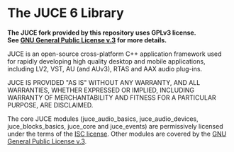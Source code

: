 # The JUCE 6 Library

**The JUCE fork provided by this repository uses GPLv3 license.  
See [GNU General Public License v.3](https://www.gnu.org/licenses/gpl-3.0.en.html)
for more details.**

JUCE is an open-source cross-platform C++ application framework used for rapidly
developing high quality desktop and mobile applications, including LV2, VST, AU (and AUv3),
RTAS and AAX audio plug-ins.

JUCE IS PROVIDED "AS IS" WITHOUT ANY WARRANTY, AND ALL WARRANTIES, WHETHER
EXPRESSED OR IMPLIED, INCLUDING WARRANTY OF MERCHANTABILITY AND FITNESS FOR A
PARTICULAR PURPOSE, ARE DISCLAIMED.

The core JUCE modules (juce_audio_basics, juce_audio_devices, juce_blocks_basics, juce_core
and juce_events) are permissively licensed under the terms of the
[ISC license](http://www.isc.org/downloads/software-support-policy/isc-license/).
Other modules are covered by the
[GNU General Public License v.3](https://www.gnu.org/licenses/gpl-3.0.en.html).
